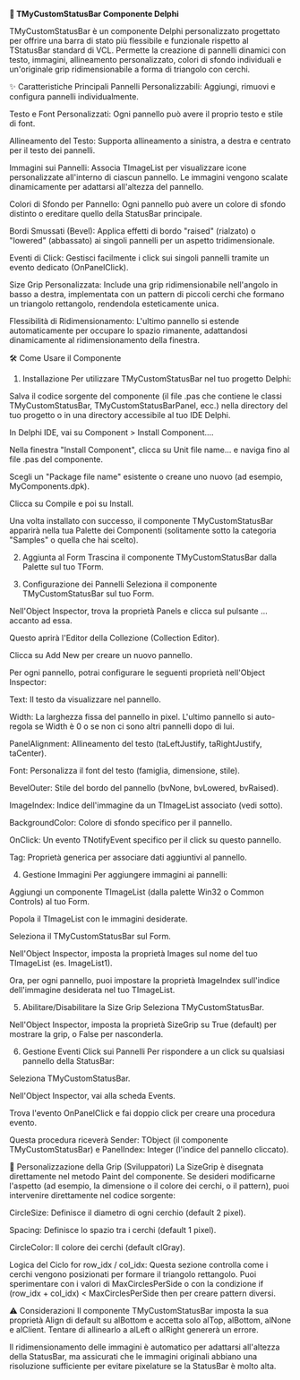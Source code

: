 
**🚀 TMyCustomStatusBar Componente Delphi**

TMyCustomStatusBar è un componente Delphi personalizzato progettato per offrire una barra di stato più flessibile e funzionale rispetto al TStatusBar standard di VCL. Permette la creazione di pannelli dinamici con testo, immagini, allineamento personalizzato, colori di sfondo individuali e un'originale grip ridimensionabile a forma di triangolo con cerchi.

✨ Caratteristiche Principali
Pannelli Personalizzabili: Aggiungi, rimuovi e configura pannelli individualmente.

Testo e Font Personalizzati: Ogni pannello può avere il proprio testo e stile di font.

Allineamento del Testo: Supporta allineamento a sinistra, a destra e centrato per il testo dei pannelli.

Immagini sui Pannelli: Associa TImageList per visualizzare icone personalizzate all'interno di ciascun pannello. Le immagini vengono scalate dinamicamente per adattarsi all'altezza del pannello.

Colori di Sfondo per Pannello: Ogni pannello può avere un colore di sfondo distinto o ereditare quello della StatusBar principale.

Bordi Smussati (Bevel): Applica effetti di bordo "raised" (rialzato) o "lowered" (abbassato) ai singoli pannelli per un aspetto tridimensionale.

Eventi di Click: Gestisci facilmente i click sui singoli pannelli tramite un evento dedicato (OnPanelClick).

Size Grip Personalizzata: Include una grip ridimensionabile nell'angolo in basso a destra, implementata con un pattern di piccoli cerchi che formano un triangolo rettangolo, rendendola esteticamente unica.

Flessibilità di Ridimensionamento: L'ultimo pannello si estende automaticamente per occupare lo spazio rimanente, adattandosi dinamicamente al ridimensionamento della finestra.

🛠️ Come Usare il Componente
1. Installazione
Per utilizzare TMyCustomStatusBar nel tuo progetto Delphi:

Salva il codice sorgente del componente (il file .pas che contiene le classi TMyCustomStatusBar, TMyCustomStatusBarPanel, ecc.) nella directory del tuo progetto o in una directory accessibile al tuo IDE Delphi.

In Delphi IDE, vai su Component > Install Component....

Nella finestra "Install Component", clicca su Unit file name... e naviga fino al file .pas del componente.

Scegli un "Package file name" esistente o creane uno nuovo (ad esempio, MyComponents.dpk).

Clicca su Compile e poi su Install.

Una volta installato con successo, il componente TMyCustomStatusBar apparirà nella tua Palette dei Componenti (solitamente sotto la categoria "Samples" o quella che hai scelto).

2. Aggiunta al Form
Trascina il componente TMyCustomStatusBar dalla Palette sul tuo TForm.

3. Configurazione dei Pannelli
Seleziona il componente TMyCustomStatusBar sul tuo Form.

Nell'Object Inspector, trova la proprietà Panels e clicca sul pulsante ... accanto ad essa.

Questo aprirà l'Editor della Collezione (Collection Editor).

Clicca su Add New per creare un nuovo pannello.

Per ogni pannello, potrai configurare le seguenti proprietà nell'Object Inspector:

Text: Il testo da visualizzare nel pannello.

Width: La larghezza fissa del pannello in pixel. L'ultimo pannello si auto-regola se Width è 0 o se non ci sono altri pannelli dopo di lui.

PanelAlignment: Allineamento del testo (taLeftJustify, taRightJustify, taCenter).

Font: Personalizza il font del testo (famiglia, dimensione, stile).

BevelOuter: Stile del bordo del pannello (bvNone, bvLowered, bvRaised).

ImageIndex: Indice dell'immagine da un TImageList associato (vedi sotto).

BackgroundColor: Colore di sfondo specifico per il pannello.

OnClick: Un evento TNotifyEvent specifico per il click su questo pannello.

Tag: Proprietà generica per associare dati aggiuntivi al pannello.

4. Gestione Immagini
Per aggiungere immagini ai pannelli:

Aggiungi un componente TImageList (dalla palette Win32 o Common Controls) al tuo Form.

Popola il TImageList con le immagini desiderate.

Seleziona il TMyCustomStatusBar sul Form.

Nell'Object Inspector, imposta la proprietà Images sul nome del tuo TImageList (es. ImageList1).

Ora, per ogni pannello, puoi impostare la proprietà ImageIndex sull'indice dell'immagine desiderata nel tuo TImageList.

5. Abilitare/Disabilitare la Size Grip
Seleziona TMyCustomStatusBar.

Nell'Object Inspector, imposta la proprietà SizeGrip su True (default) per mostrare la grip, o False per nasconderla.

6. Gestione Eventi Click sui Pannelli
Per rispondere a un click su qualsiasi pannello della StatusBar:

Seleziona TMyCustomStatusBar.

Nell'Object Inspector, vai alla scheda Events.

Trova l'evento OnPanelClick e fai doppio click per creare una procedura evento.

Questa procedura riceverà Sender: TObject (il componente TMyCustomStatusBar) e PanelIndex: Integer (l'indice del pannello cliccato).
 

🎨 Personalizzazione della Grip (Sviluppatori)
La SizeGrip è disegnata direttamente nel metodo Paint del componente. Se desideri modificarne l'aspetto (ad esempio, la dimensione o il colore dei cerchi, o il pattern), puoi intervenire direttamente nel codice sorgente:

CircleSize: Definisce il diametro di ogni cerchio (default 2 pixel).

Spacing: Definisce lo spazio tra i cerchi (default 1 pixel).

CircleColor: Il colore dei cerchi (default clGray).

Logica del Ciclo for row_idx / col_idx: Questa sezione controlla come i cerchi vengono posizionati per formare il triangolo rettangolo. Puoi sperimentare con i valori di MaxCirclesPerSide o con la condizione if (row_idx + col_idx) < MaxCirclesPerSide then per creare pattern diversi.

⚠️ Considerazioni
Il componente TMyCustomStatusBar imposta la sua proprietà Align di default su alBottom e accetta solo alTop, alBottom, alNone e alClient. Tentare di allinearlo a alLeft o alRight genererà un errore.

Il ridimensionamento delle immagini è automatico per adattarsi all'altezza della StatusBar, ma assicurati che le immagini originali abbiano una risoluzione sufficiente per evitare pixelature se la StatusBar è molto alta.
